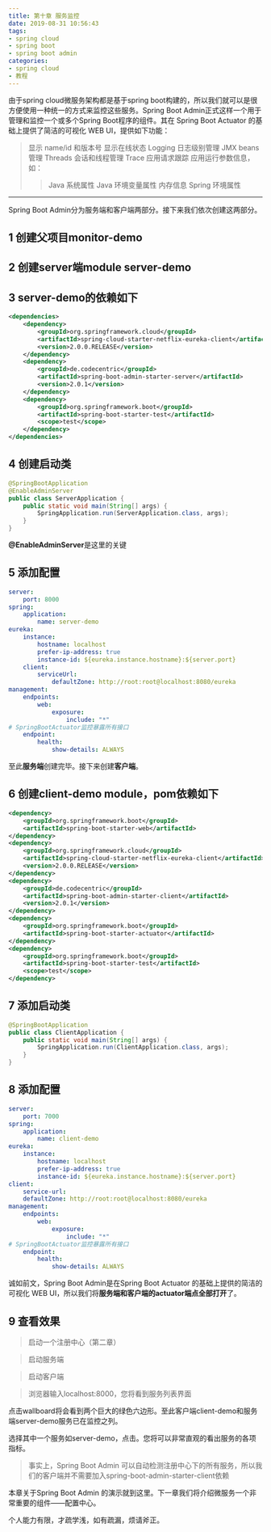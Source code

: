 ```yaml
---
title: 第十章 服务监控
date: 2019-08-31 10:56:43
tags:
- spring cloud
- spring boot
- spring boot admin
categories:
- spring cloud
- 教程
---
```

由于spring cloud微服务架构都是基于spring boot构建的，所以我们就可以是很方便使用一种统一的方式来监控这些服务。Spring Boot Admin正式这样一个用于管理和监控一个或多个Spring Boot程序的组件。其在 Spring Boot Actuator 的基础上提供了简洁的可视化 WEB UI，提供如下功能：
> 显示 name/id 和版本号
> 显示在线状态
> Logging 日志级别管理
> JMX beans 管理
> Threads 会话和线程管理
> Trace 应用请求跟踪
> 应用运行参数信息，如：
> > Java 系统属性
> > Java 环境变量属性
> > 内存信息
> > Spring 环境属性

---

Spring Boot Admin分为服务端和客户端两部分。接下来我们依次创建这两部分。

## 1 创建父项目monitor-demo

## 2 创建server端module server-demo

## 3 server-demo的依赖如下
``` xml
<dependencies>
    <dependency>
        <groupId>org.springframework.cloud</groupId>
        <artifactId>spring-cloud-starter-netflix-eureka-client</artifactId>
        <version>2.0.0.RELEASE</version>
    </dependency>
    <dependency>
        <groupId>de.codecentric</groupId>
        <artifactId>spring-boot-admin-starter-server</artifactId>
        <version>2.0.1</version>
    </dependency>
    <dependency>
        <groupId>org.springframework.boot</groupId>
        <artifactId>spring-boot-starter-test</artifactId>
        <scope>test</scope>
    </dependency>
</dependencies>
```
## 4 创建启动类
``` java
@SpringBootApplication
@EnableAdminServer
public class ServerApplication {
    public static void main(String[] args) {
        SpringApplication.run(ServerApplication.class, args);
    }
}
```
**@EnableAdminServer**是这里的关键
## 5 添加配置
``` yml
server:
    port: 8000
spring:
    application:
        name: server-demo
eureka:
    instance:
        hostname: localhost
        prefer-ip-address: true
        instance-id: ${eureka.instance.hostname}:${server.port}
    client:
        serviceUrl:
            defaultZone: http://root:root@localhost:8080/eureka
management:
    endpoints:
        web:
            exposure:
                include: "*"
# SpringBootActuator监控暴露所有接口
    endpoint:
        health:
            show-details: ALWAYS
```
至此**服务端**创建完毕。接下来创建**客户端**。

## 6 创建client-demo module，pom依赖如下
``` xml
<dependency>
    <groupId>org.springframework.boot</groupId>
    <artifactId>spring-boot-starter-web</artifactId>
</dependency>
<dependency>
    <groupId>org.springframework.cloud</groupId>
    <artifactId>spring-cloud-starter-netflix-eureka-client</artifactId>
    <version>2.0.0.RELEASE</version>
</dependency>
<dependency>
    <groupId>de.codecentric</groupId>
    <artifactId>spring-boot-admin-starter-client</artifactId>
    <version>2.0.1</version>
</dependency>
<dependency>
    <groupId>org.springframework.boot</groupId>
    <artifactId>spring-boot-starter-actuator</artifactId>
</dependency>
<dependency>
    <groupId>org.springframework.boot</groupId>
    <artifactId>spring-boot-starter-test</artifactId>
    <scope>test</scope>
</dependency>
```
## 7 添加启动类
``` java
@SpringBootApplication
public class ClientApplication {
    public static void main(String[] args) {
        SpringApplication.run(ClientApplication.class, args);
    }
}
```
## 8 添加配置
```yml
server:
    port: 7000
spring:
    application:
        name: client-demo
eureka:
    instance:
        hostname: localhost
        prefer-ip-address: true
        instance-id: ${eureka.instance.hostname}:${server.port}
client:
    service-url:
    defaultZone: http://root:root@localhost:8080/eureka
management:
    endpoints:
        web:
            exposure:
                include: "*"
# SpringBootActuator监控暴露所有接口
    endpoint:
        health:
            show-details: ALWAYS
```

诚如前文，Spring Boot Admin是在Spring Boot Actuator 的基础上提供的简洁的可视化 WEB UI，所以我们将**服务端和客户端的actuator端点全部打开**了。

## 9 查看效果

> 启动一个注册中心（第二章）

> 启动服务端

> 启动客户端

> 浏览器输入localhost:8000，您将看到服务列表界面

点击wallboard将会看到两个巨大的绿色六边形。至此客户端client-demo和服务端server-demo服务已在监控之列。

选择其中一个服务如server-demo，点击。您将可以非常直观的看出服务的各项指标。
> 事实上，Spring Boot Admin 可以自动检测注册中心下的所有服务，所以我们的客户端并不需要加入spring-boot-admin-starter-client依赖

本章关于Spring Boot Admin 的演示就到这里。下一章我们将介绍微服务一个非常重要的组件——配置中心。

个人能力有限，才疏学浅，如有疏漏，烦请斧正。